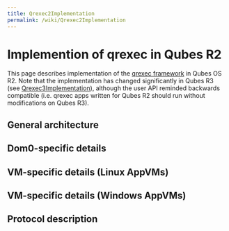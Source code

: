 ```yaml
---
title: Qrexec2Implementation
permalink: /wiki/Qrexec2Implementation
---
```


Implemention of qrexec in Qubes R2
==================================

This page describes implementation of the [qrexec framework](/wiki/Qrexec) in Qubes OS R2. Note that the implementation has changed significantly in Qubes R3 (see [Qrexec3Implementation](/wiki/Qrexec3Implementation)), although the user API reminded backwards compatible (i.e. qrexec apps written for Qubes R2 should run without modifications on Qubes R3).

General architecture
--------------------

Dom0-specific details
---------------------

VM-specific details (Linux AppVMs)
----------------------------------

VM-specific details (Windows AppVMs)
------------------------------------

Protocol description
--------------------
